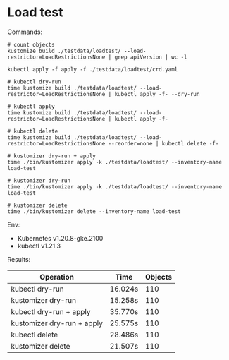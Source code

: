# Load test

Commands:

```shell
# count objects
kustomize build ./testdata/loadtest/ --load-restrictor=LoadRestrictionsNone | grep apiVersion | wc -l

kubectl apply -f apply -f ./testdata/loadtest/crd.yaml 

# kubectl dry-run
time kustomize build ./testdata/loadtest/ --load-restrictor=LoadRestrictionsNone | kubectl apply -f- --dry-run

# kubectl apply
time kustomize build ./testdata/loadtest/ --load-restrictor=LoadRestrictionsNone | kubectl apply -f-

# kubectl delete
time kustomize build ./testdata/loadtest/ --load-restrictor=LoadRestrictionsNone --reorder=none | kubectl delete -f-

# kustomizer dry-run + apply
time ./bin/kustomizer apply -k ./testdata/loadtest/ --inventory-name load-test

# kustomizer dry-run
time ./bin/kustomizer apply -k ./testdata/loadtest/ --inventory-name load-test

# kustomizer delete
time ./bin/kustomizer delete --inventory-name load-test
```

Env:

- Kubernetes v1.20.8-gke.2100
- kubectl v1.21.3
 
Results:

| Operation                                  | Time               | Objects            |
| ------------------------------------------ | ------------------ | ------------------ |
| kubectl    dry-run                         | 16.024s            | 110                |
| kustomizer dry-run                         | 15.258s            | 110                |
| kubectl    dry-run + apply                 | 35.770s            | 110                |
| kustomizer dry-run + apply                 | 25.575s            | 110                |
| kubectl    delete                          | 28.486s            | 110                |
| kustomizer delete                          | 21.507s            | 110                |


